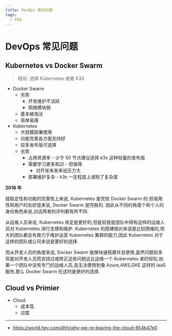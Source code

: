 ```yaml
---
title: DevOps 常见问题
tags:
  - FAQ
---
```


# DevOps 常见问题

## Kubernetes vs Docker Swarm

> 结论: 选择 Kubernetes 或者 K3S

- Docker Swarm
  - 劣势
    - 开发维护不活跃
    - 网络模块弱
  - 基本被淘汰
  - 简单易用
- Kubernetes
  - 大规模部署使用
  - 功能完善各方面支持好
  - 较多发布版可选择
  - 劣势
    - 占用资源多 - 少于 50 节点建议选择 k3s 这种轻量的发布版
    - 需要学习更多知识 - 但值得
      - 对开发来发来说压力大
    - 部署维护复杂 - k3s 一定程度上减轻了复杂度

**2018 年**

就稳定性和功能的完善性上来说, Kubernetes 是完败 Docker Swarm 的.但易用性和用户的友好度来说, Docker Swarm 是完胜的.
因此从不同的角度个和个人的身份角色来说,对这两者的评判都有所不同.

从运维人员来说, Kubernetes 肯定是更好的,但是前提是团队中得有这样的运维人员对 Kubernetes 进行支撑和维护. Kubernetes 的搭建相对来说是比较困难的,但大的团队都会有致力于维护运营 Kubernetes 集群的能力,因此 Kubernetes 对于这样的团队或公司来说是更好的选择.

而从开发人员的角度来说, Docker Swarm 能够快速搭建并且使用,虽然问题较多但是对开发人员而言绕过或修正这些问题远比运维一个 Kubernetes 来的轻松.如果一个团队中没有专门的运维人员,且无法使用到像 Azure,AWS,GKE 这样的 IaaS 服务,那么 Docker Swarm 在这时是更好的选择.

## Cloud vs Primier

- Cloud
  - 成本高
  - 过度

---

- https://world.hey.com/dhh/why-we-re-leaving-the-cloud-654b47e0
